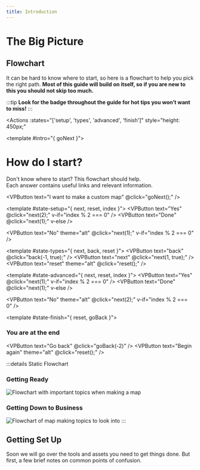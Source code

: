 ```yaml
---
title: Introduction
---
```


# The Big Picture

## Flowchart

It can be hard to know where to start, so here is a flowchart to help you pick the right path. **Most of this guide will build on itself, so if you are new to this you should not skip too much.**

:::tip
**Look for the <Badge text="important" type="tip"/> badge throughout the guide for hot tips you won’t want to miss!**
:::

<Actions
    :states="['setup', 'types', 'advanced', 'finish']"
    style="height: 450px;"
>

<!-- Begin screen -->
<template #intro="{ goNext }">

# How do I start?

Don't know where to start? This flowchart should help.\
Each answer contains useful links and relevant information.

<VPButton text="I want to make a custom map" @click="goNext();" />
</template>

<!-- Setup questions -->
<template #state-setup="{ next, reset, index }">
<VPButton text="Yes" @click="next(2);" v-if="index % 2 === 0" />
<VPButton text="Done" @click="next(1);" v-else />

<VPButton text="No" theme="alt" @click="next(1);" v-if="index % 2 === 0" />
<VPButton text="Back" theme="alt" style="visibility: hidden;"/>
<VPButton text="Reset" theme="alt" @click="reset();" />
</template>

<!-- What type of map? questions -->
<template #state-types="{ next, back, reset }">
<VPButton text="back" @click="back(-1, true);" />
<VPButton text="next" @click="next(1, true);" />
<VPButton text="reset" theme="alt" @click="reset();" />
</template>

<!-- Advanced questions -->
<template #state-advanced="{ next, reset, index }">
<VPButton text="Yes" @click="next(1);" v-if="index % 2 === 0" />
<VPButton text="Done" @click="next(1);" v-else />

<VPButton text="No" theme="alt" @click="next(2);" v-if="index % 2 === 0" />
<VPButton text="Back" theme="alt" style="visibility: hidden;"/>
<VPButton text="Reset" theme="alt" @click="reset();" />
</template>

<!-- End of the flowchart screen -->
<template #state-finish="{ reset, goBack }">
<div style="display: block;">

### You are at the end

<VPButton text="Go back" @click="goBack(-2)" />
<VPButton text="Begin again" theme="alt" @click="reset();" />
</div>
</template>

<!-- Include all the question templates -->
<!--@include: ./flowchart_questions/setup.md -->
<!--@include: ./flowchart_questions/types.md -->
<!--@include: ./flowchart_questions/advanced.md -->

</Actions>

:::details Static Flowchart

### Getting Ready <Badge text="important" type="tip"/>

![Flowchart with important topics when making a map](/images/udk/essential/flowchart_part1.png "This will have clickable links someday")

### Getting Down to Business <Badge text="important" type="tip"/>

![Flowchart of map making topics to look into](/images/udk/essential/flowchart_part2.png "This will also have clickable links someday")
:::

## Getting Set Up <Badge text="important" type="tip"/>

Soon we will go over the tools and assets you need to get things done. But first, a few brief notes on common points of confusion.

<!-- markdownlint-disable-file MD001 -->